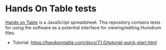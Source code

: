 Hands On Table tests
======================

[Hands on Table](https://handsontable.com) is a JavaScript spreadsheet.  This repository
contains tests for using the software as a potential interface for viewing/editing Humdrum files.


* Tutorial: https://handsontable.com/docs/7.1.0/tutorial-quick-start.html



